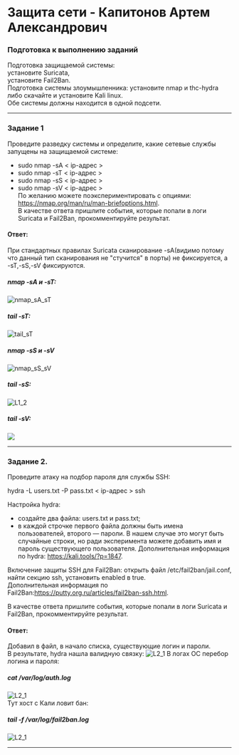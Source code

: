 # Защита сети - Капитонов Артем Александрович  



### Подготовка к выполнению заданий 

Подготовка защищаемой системы:  
установите Suricata,  
установите Fail2Ban.  
Подготовка системы злоумышленника: установите nmap и thc-hydra либо скачайте и установите Kali linux.  
Обе системы должны находится в одной подсети.  

---  
### Задание 1
Проведите разведку системы и определите, какие сетевые службы запущены на защищаемой системе:  
- sudo nmap -sA < ip-адрес >  
- sudo nmap -sT < ip-адрес >  
- sudo nmap -sS < ip-адрес >  
- sudo nmap -sV < ip-адрес >  
По желанию можете поэкспериментировать с опциями: https://nmap.org/man/ru/man-briefoptions.html.  
В качестве ответа пришлите события, которые попали в логи Suricata и Fail2Ban, прокомментируйте результат.
#### Ответ:  
При стандартных правилах Suricata сканирование -sA(видимо потому что данный тип сканирования не "стучится" в порты) не фиксируется,
 а -sT,-sS,-sV фиксируются.  
 ##### nmap -sA и -sT:  
 ![nmap_sA_sT](https://github.com/Artem-K16git/Homeworks/blob/main/SDB/images/nmap_sA_sT.png)  
##### tail -sT:  
 ![tail_sT](https://github.com/Artem-K16git/Homeworks/blob/main/SDB/images/tail_sT.png)
 ##### nmap -sS и -sV  
 ![nmap_sS_sV](https://github.com/Artem-K16git/Homeworks/blob/main/SDB/images/nmap_sS_sV.png)  
 ##### tail -sS:
 ![L1_2](https://github.com/Artem-K16git/Homeworks/blob/main/SDB/images/tail_sS.png)
 ##### tail -sV:
 ![](https://github.com/Artem-K16git/Homeworks/blob/main/SDB/images/tail_sV.png)
 


---

### Задание 2.   
Проведите атаку на подбор пароля для службы SSH:

hydra -L users.txt -P pass.txt < ip-адрес > ssh

Настройка hydra:
- создайте два файла: users.txt и pass.txt;
- в каждой строчке первого файла должны быть имена пользователей, второго — пароли. В нашем случае это могут быть случайные строки, но ради эксперимента можете добавить имя и пароль существующего пользователя.
Дополнительная информация по hydra: https://kali.tools/?p=1847.

Включение защиты SSH для Fail2Ban:
открыть файл /etc/fail2ban/jail.conf,
найти секцию ssh,
установить enabled в true.  
Дополнительная информация по Fail2Ban:https://putty.org.ru/articles/fail2ban-ssh.html.

В качестве ответа пришлите события, которые попали в логи Suricata и Fail2Ban, прокомментируйте результат.    
#### Ответ:
Добавил в файл, в начало списка, существующие логин и пароли.  
В результате, hydra нашла валидную связку:
 ![L2_1](https://github.com/Artem-K16git/Homeworks/blob/main/SDB/images/gydra_ssh2.png)
 В логах ОС перебор логина и пароля:
 ##### cat /var/log/auth.log
 ![L2_1](https://github.com/Artem-K16git/Homeworks/blob/main/SDB/images/auth_log.png)  
 Тут хост с Кали ловит бан:
 ##### tail -f /var/log/fail2ban.log
  ![L2_1](https://github.com/Artem-K16git/Homeworks/blob/main/SDB/images/f2b_ssh_2.png)



 ---




